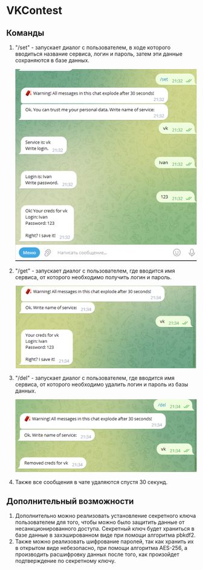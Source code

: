 # VKContest
## Команды

1. "/set" - запускает диалог с пользователем, в ходе которого вводиться название сервиса, логин и пароль, затем эти данные сохраняются в базе данных.

   ![Screenshot_1](screen/Screenshot_1.png)

2. "/get" - запускает диалог с пользователем, где вводится имя сервиса, от которого необходимо получить логин и пароль.

   ![Screenshot_2](screen/Screenshot_2.png)

3. "/del" - запускает диалог с пользователем, где вводится имя сервиса, от которого необходимо удалить логин и пароль из базы данных.

   ![Screenshot_3](screen/Screenshot_3.png)

4. Также все сообщения в чате удаляются спустя 30 секунд.

## Дополнительный возможности

1. Дополнительно можно реализовать установление секретного ключа пользователем для того, чтобы можно было защитить данные от несанкционированного доступа. Секретный ключ будет храниться в базе данные в захэшированном виде при помощи алгоритма pbkdf2.
2. Также можно реализовать шифрование паролей, так как хранить их в открытом виде небезопасно, при помощи алгоритма AES-256, а производить расшифровку данных после того, как произойдет подтверждение по секретному ключу.
